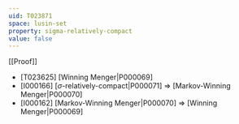 ```yaml
---
uid: T023871
space: lusin-set
property: sigma-relatively-compact
value: false
---
```

[[Proof]]

* [T023625] [Winning Menger|P000069]
* [I000166] [$\sigma$-relatively-compact|P000071] => [Markov-Winning Menger|P000070]
* [I000162] [Markov-Winning Menger|P000070] => [Winning Menger|P000069]

